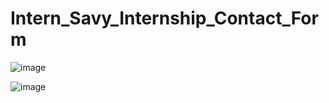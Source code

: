 # Intern_Savy_Internship_Contact_Form

![image](https://github.com/HRISHAV18/Intern_Savy_Internship_Contact_Form/assets/97503756/070be84d-aa81-4f0a-b9d3-beff4e8885af)

![image](https://github.com/HRISHAV18/Intern_Savy_Internship_Contact_Form/assets/97503756/a338ce57-6e4f-40b3-af3f-1481a55c2169)
